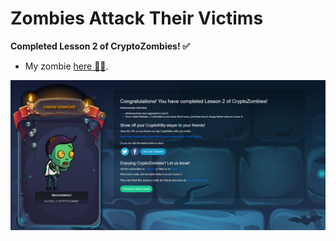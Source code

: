 # Zombies Attack Their Victims

**Completed Lesson 2 of CryptoZombies! ✅**

- My zombie [here 🧟‍♂️](https://share.cryptozombies.io/en/lesson/2/share/m0ohannad?id=Y3p8NTkwNTg2).

[![m0ohannad zombie](./m0ohannad-zombie.png)](https://share.cryptozombies.io/en/lesson/2/share/m0ohannad?id=Y3p8NTkwNTg2)